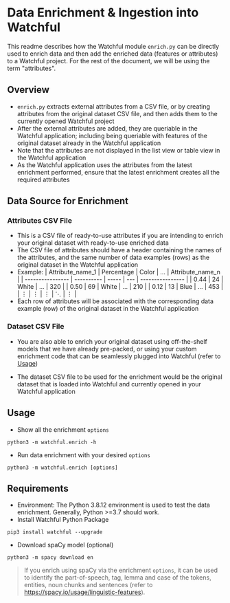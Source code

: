 # Data Enrichment & Ingestion into Watchful
This readme describes how the Watchful module `enrich.py` can be directly used to enrich data and then add the enriched data (features or attributes) to a Watchful project. For the rest of the document, we will be using the term "attributes".

## Overview
- `enrich.py` extracts external attributes from a CSV file, or by creating attributes from the original dataset CSV file, and then adds them to the currently opened Watchful project
- After the external attributes are added, they are queriable in the Watchful application; including being queriable with features of the original dataset already in the Watchful application
- Note that the attributes are not displayed in the list view or table view in the Watchful application
- As the Watchful application uses the attributes from the latest enrichment performed, ensure that the latest enrichment creates all the required attributes

## Data Source for Enrichment

### Attributes CSV File
- This is a CSV file of ready-to-use attributes if you are intending to enrich your original dataset with ready-to-use enriched data
- The CSV file of attributes should have a header containing the names of the attributes, and the same number of data examples (rows) as the original dataset in the Watchful application
- Example:
  | Attribute_name_1 | Percentage | Color | ... | Attribute_name_n |
  | ---------------- | ---------- | ----- | --- | ---------------- |
  | 0.44             | 24         | White | ... | 320              |
  | 0.50             | 69         | White | ... | 210              |
  | 0.12             | 13         | Blue  | ... | 453              |
  | ⋮                 | ⋮          | ⋮     | ⋱   | ⋮                |
- Each row of attributes will be associated with the corresponding data example (row) of the original dataset in the Watchful application

### Dataset CSV File
- You are also able to enrich your original dataset using off-the-shelf models that we have already pre-packed, or using your custom enrichment code that can be seamlessly plugged into Watchful (refer to [Usage](#usage))
<!-- - Refer to our [enrichment introduction notebook](https://github.com/Watchfulio/watchful-py/blob/main/examples/enrichment_intro.ipynb) to get started on custom enrichment-->
- The dataset CSV file to be used for the enrichment would be the original dataset that is loaded into Watchful and currently opened in your Watchful application

## Usage
- Show all the enrichment `options`
```
python3 -m watchful.enrich -h
```
- Run data enrichment with your desired `options`
```
python3 -m watchful.enrich [options]
```

## Requirements
- Environment: The Python 3.8.12 environment is used to test the data enrichment. Generally, Python >=3.7 should work.
- Install Watchful Python Package
```
pip3 install watchful --upgrade
```
- Download spaCy model (optional)
```
python3 -m spacy download en
```
> If you enrich using spaCy via the enrichment `options`, it can be used to identify the part-of-speech, tag, lemma and case of the tokens, entities, noun chunks and sentences (refer to https://spacy.io/usage/linguistic-features).

